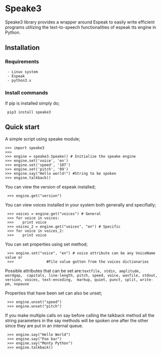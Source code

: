# Speake3

Speake3 library provides a wrapper around Espeak to easily
write efficient programs utilizing the text-to-speech functionalities
of espeak tts engine in Python.

## Installation

### Requirements
```
 - Linux system
 - Espeak
 - python3.x
```
### Install commands
If pip is installed simply do;
````
 pip3 install speake3
````


## Quick start
A simple script using speake module;

````
>>> import speake3
>>> 
>>> engine = speake3.Speake() # Initialize the speake engine
>>> engine.set('voice', 'en')
>>> engine.set('speed', '107')
>>> engine.set('pitch', '99')
>>> engine.say("Hello world!") #String to be spoken
>>> engine.talkback()
````

You can view the version of espeak installed;

````
 >>> engine.get("version")
````

You  can view voices installed in your system both generally and specifially;

````
 >>> voices = engine.get("voices") # General
 >>> for voice in voices:
 >>>	print voice 
 >>> voices_2 = engine.get("voices", "en") # Specific
 >>> for voice in voices_2:
 >>>	print voice
 ````

 You can set properties using set method;

````
 >>> engine.set("voice", "en") # voice attribute can be any VoiceName value or 
 >>>			   #File value gotten from the voices dictionaries
````
    
Possible attributes that can be set are:```textfile, stdin, amplitude, wordgap, 
capitals, line-length, pitch, speed, voice, wavfile, stdout, version, voices, text-encoding, 
markup, quiet, punct, split, write-pm, nopause```

Properties that have been set can also be unset;

````
 >>> engine.unset("speed")
 >>> engine.unset("pitch")
````
If you make multiple calls on say before calling the talkback method all the string parameters in
the say methods will be spoken one after the other since they are put in an internal queue.

````
 >>> engine.say("Hello World")
 >>> engine.say("Foo bar")
 >>> engine.say("Monty Python")
 >>> engine.talkback()
````
